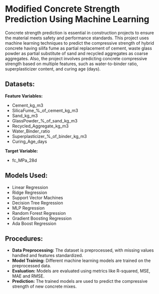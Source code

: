 # Modified Concrete Strength Prediction Using Machine Learning

Concrete strength prediction is essential in construction projects to ensure the material meets safety and performance standards. This project uses machine learning techniques to predict the compressive strength of hybrid concrete having silifa fume as partial replacement of cement, waste glass powder as partial substitute of sand and recycled aggregates as coarse aggregates. Also, the project involves predicting concrete compressive strength based on multiple features, such as water-to-binder ratio, superplasticizer content, and curing age (days).

## Datasets:

**Feature Variables:**

* Cement_kg_m3
* SilicaFume_%_of_cement_kg_m3
* Sand_kg_m3
* GlassPowder_%_of_sand_kg_m3
* Recycled_Aggregate_kg_m3
* Water_Binder_ratio
* Superplasticizer_%_of_binder_kg_m3
* Curing_Age_days

**Target Variable:**
* fc_MPa_28d


## Models Used:
* Linear Regression
* Ridge Regression
* Support Vector Machines
* Decision Tree Regression
* MLP Regression
* Random Forest Regression
* Gradient Boosting Regression
* Ada Boost Regression

## Procedures:
* **Data Preprocessing:** The dataset is preprocessed, with missing values handled and features standardized.
* **Model Training:** Different machine learning models are trained on the preprocessed data.
* **Evaluation:** Models are evaluated using metrics like R-squared, MSE, MAE and RMSE.
* **Prediction:** The trained models are used to predict the compressive strength of new concrete mixes.